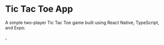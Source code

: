 # Tic Tac Toe App 

A simple two-player Tic Tac Toe game built using React Native, TypeScript, and Expo.

、